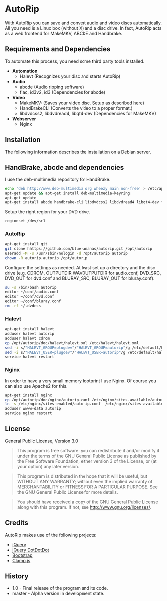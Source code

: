 # AutoRip
With AutoRip you can save and convert audio and video discs automatically.
All you need is a Linux box (without X) and a disc drive.
In fact, AutoRip acts as a web frontend for MakeMKV, ABCDE and Handbrake.

## Requirements and Dependencies
To automate this process, you need some third party tools installed.
* **Automation**
  * Halevt (Recognizes your disc and starts AutoRip)
* **Audio**
  * abcde (Audio ripping software)
  * flac, id3v2, id3 (Dependencies for abcde)
* **Video**
  * MakeMKV: (Saves your video disc. Setup as described [here](http://www.makemkv.com/forum2/viewtopic.php?f=3&t=224))
  * HandBrakeCLI (Converts the video to a proper format.)
  * libdvdcss2, libdvdread4, libqt4-dev (Dependencies for MakeMKV)
* **Webserver**
  * Nginx

## Installation
The following information describes the installation on a Debian server.


## HandBrake, abcde and dependencies
I use the deb-multimedia repository for HandBrake.
```bash
echo 'deb http://www.deb-multimedia.org wheezy main non-free' > /etc/apt/sources.list.d/debmultimedia.list
apt-get update && apt-get install deb-multimedia-keyring
apt-get update
apt-get install abcde handbrake-cli libdvdcss2 libdvdread4 libqt4-dev flac id3 id3v2 regionset
```

Setup the right region for your DVD drive.
```bash
regionset /dev/sr1
```

### AutoRip
```bash
apt-get install git
git clone hhttps://github.com/blue-ananas/autorip.git /opt/autorip
useradd -M -s /usr/sbin/nologin -d /opt/autorip autorip
chown -R autorip.autorip /opt/autorip
```

Configure the settings as needed.
At least set up a directory and the disc drive (e.g. CDROM, OUTPUTDIR WAVOUTPUTDIR for audio.conf,  DVD_SRC, DVD_OUT for dvd.conf and BLURAY_SRC, BLURAY_OUT for bluray.conf).
```bash
su -s /bin/bash autorip
editor ~/conf/audio.conf
editor ~/conf/dvd.conf
editor ~/conf/bluray.conf
rm -rf ~/.dvdcss
```

### Halevt
```bash
apt-get install halevt
adduser halevt autorip
adduser halevt cdrom
cp /opt/autorip/doc/halevt/halevt.xml /etc/halevt/halevt.xml
sed -i s/"HALEVT_GROUP=plugdev"/"HALEVT_GROUP=autorip"/g /etc/default/halevt
sed -i s/"HALEVT_USER=plugdev"/"HALEVT_USER=autorip"/g /etc/default/halevt
service halevt restart
```


### Nginx
In order to have a very small memory footprint I use Nginx.
Of course you can also use Apache2 for this.

 ```bash
apt-get install nginx
cp /opt/autorip/doc/nginx/autorip.conf /etc/nginx/sites-available/autorip.conf
ln -s /etc/nginx/sites-enabled/autorip.conf  /etc/nginx/sites-available/autorip.conf
adduser wwww-data autorip
service nginx restart
```

## License
General Public License, Version 3.0
>This program is free software: you can redistribute it and/or modify
>it under the terms of the GNU General Public License as published by
>the Free Software Foundation, either version 3 of the License, or
>(at your option) any later version.

>This program is distributed in the hope that it will be useful,
>but WITHOUT ANY WARRANTY; without even the implied warranty of
>MERCHANTABILITY or FITNESS FOR A PARTICULAR PURPOSE.  See the
>GNU General Public License for more details.

>You should have received a copy of the GNU General Public License
>along with this program.  If not, see <http://www.gnu.org/licenses/>.

## Credits
AutoRip makes use of the following projects:
* [jQuery](http://www.jquery.org/)
* [jQuery DotDotDot](http://dotdotdot.frebsite.nl/)
* [Bootstrap](http://getbootstrap.com/)
* [Clamp.js](https://github.com/josephschmitt/Clamp.js/)

## History
* 1.0 - Final release of the program and its code.
* master - Alpha version in development state.